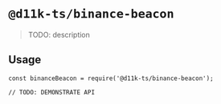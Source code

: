 # `@d11k-ts/binance-beacon`

> TODO: description

## Usage

```
const binanceBeacon = require('@d11k-ts/binance-beacon');

// TODO: DEMONSTRATE API
```
